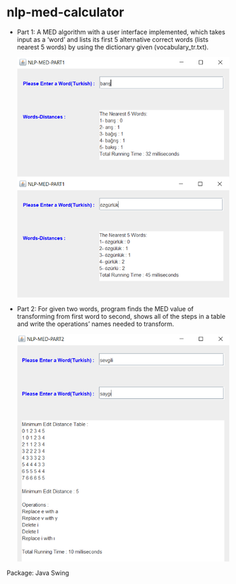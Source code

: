 # nlp-med-calculator

* Part 1:
  A MED algorithm with a user interface implemented, which takes input as a ‘word’ and lists its first 5 alternative correct words (lists nearest 5 words) by using the dictionary given (vocabulary_tr.txt).

  ![part1-word1](/ss/p1_w4_ss.PNG)
  ![part1-word2](/ss/p1_w5_ss.PNG)


* Part 2:
  For given two words, program finds the MED value of transforming from first word to second, shows all of the steps in a table and write the operations’ names needed to transform.

  ![part2-words](/ss/p2_ss2.PNG)

Package: Java Swing
